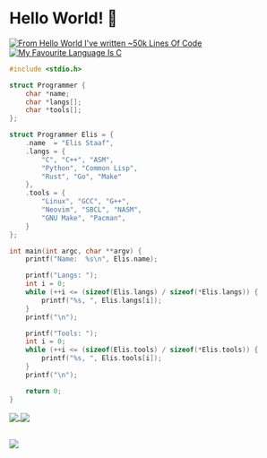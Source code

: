 # Hello World! 👋

[![From Hello World I've written ~50k Lines Of Code](https://img.shields.io/badge/From%20Hello%20World%20I've%20Written%20-~50k%20Lines%20Of%20Code-blue)](/)
[![My Favourite Language Is C](https://img.shields.io/badge/My%20Favourite%20Language%20Is-C-lightgray?logo=c)](/)
```c
#include <stdio.h>

struct Programmer {
    char *name;
    char *langs[];
    char *tools[];
};

struct Programmer Elis = {
    .name  = "Elis Staaf",
    .langs = {
        "C", "C++", "ASM",
        "Python", "Common Lisp",
        "Rust", "Go", "Make"
    },
    .tools = {
        "Linux", "GCC", "G++",
        "Neovim", "SBCL", "NASM",
        "GNU Make", "Pacman",
    }
};

int main(int argc, char **argv) {
    printf("Name:  %s\n", Elis.name);

    printf("Langs: ");
    int i = 0;
    while (++i <= (sizeof(Elis.langs) / sizeof(*Elis.langs)) {
        printf("%s, ", Elis.langs[i]);
    }
    printf("\n");

    printf("Tools: ");
    int i = 0;
    while (++i <= (sizeof(Elis.tools) / sizeof(*Elis.tools)) {
        printf("%s, ", Elis.tools[i]);
    }
    printf("\n");

    return 0;
}
```

<a href="">
  <img align="center" src="https://github-readme-stats.vercel.app/api?username=ElisStaaf&theme=nord&border_radius=0&show_icons=true&layout=compact&bg_color=12151f&title_color=ffffff&icon_color=3780e8&text_color=ffffff&border_color=33366200" />
</a>
<a href="">
  <img align="center" src="https://github-readme-stats.vercel.app/api/top-langs?username=ElisStaaf&theme=nord&layout=compact&border_radius=0&bg_color=12151f&title_color=ffffff&icon_color=3780e8&text_color=ffffff&border_color=33366200" />
</a>
<br><p></p><br>
<a href="">
  <img align="center" src="https://github-profile-trophy.vercel.app/?username=ElisStaaf&theme=onedark&no-frame=true&margin-w=10&column=10" />
</a>
